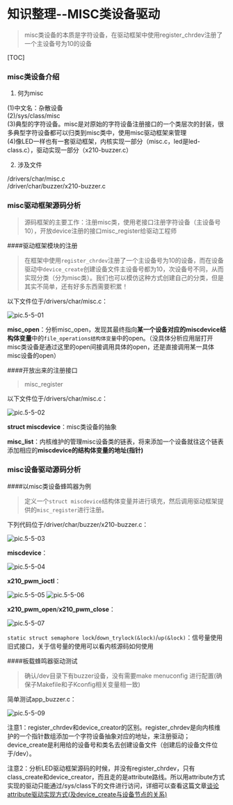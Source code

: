 知识整理--MISC类设备驱动
=====

> misc类设备的本质是字符设备，在驱动框架中使用register_chrdev注册了一个主设备号为10的设备

[TOC]


### misc类设备介绍

1. 何为misc

(1)中文名：杂散设备<br>
(2)/sys/class/misc<br>
(3)典型的字符设备。misc是对原始的字符设备注册接口的一个类层次的封装，很多典型字符设备都可以归类到misc类中，使用misc驱动框架来管理<br>
(4)像LED一样也有一套驱动框架，内核实现一部分（misc.c，led是led-class.c），驱动实现一部分（x210-buzzer.c）<br>

2. 涉及文件

/drivers/char/misc.c<br>
/driver/char/buzzer/x210-buzzer.c

### misc驱动框架源码分析

> 源码框架的主要工作：注册misc类，使用老接口注册字符设备（主设备号10），开放device注册的接口misc_register给驱动工程师

####驱动框架模块的注册

> 在框架中使用`register_chrdev`注册了一个主设备号为10的设备，而在设备驱动中`device_create`创建设备文件主设备号都为10，次设备号不同，从而实现分类（分为misc类）。我们也可以模仿这种方式创建自己的分类，但是其实不简单，还有好多东西需要积累！

以下文件位于/drivers/char/misc.c：

![pic.5-5-01][01]

**misc_open**：分析misc_open，发现其最终指向**某一个设备对应的miscdevice结构体变量**中的`file_operations结构体变量`中的open。（没具体分析应用层打开misc类设备是通过这里的open间接调用具体的open，还是直接调用某一具体misc设备的open）


####开放出来的注册接口

> misc_register

以下文件位于/drivers/char/misc.c：

![pic.5-5-02][02]

**struct miscdevice**：misc类设备的抽象

**misc_list**：内核维护的管理misc设备类的链表，将来添加一个设备就往这个链表添加相应的**miscdevice的结构体变量的地址(指针)**


### misc设备驱动源码分析

####以misc类设备蜂鸣器为例

> 定义一个`struct miscdevice`结构体变量并进行填充，然后调用驱动框架提供的`misc_register`进行注册。

下列代码位于/driver/char/buzzer/x210-buzzer.c：

![pic.5-5-03][03]

**miscdevice**：

![pic.5-5-04][04]

**x210_pwm_ioctl**：

![pic.5-5-05][05]
![pic.5-5-06][06]

**x210_pwm_open**/**x210_pwm_close**：

![pic.5-5-07][07]

`static struct semaphore lock`/`down_trylock(&lock)`/`up(&lock)`：信号量使用旧式接口，关于信号量的使用可以看内核源码如何使用


####板载蜂鸣器驱动测试

> 确认/dev目录下有buzzer设备，没有需要make menuconfig 进行配置(确保子Makefile和子Kconfig相关变量相一致)

简单测试app_buzzer.c：

![pic.5-5-09][09]




注意1：register_chrdev和device_creator的区别。register_chrdev是向内核维护的一个指针数组添加一个字符设备抽象对应的地址，来注册驱动；device_create是利用给的设备号和类名去创建设备文件（创建后的设备文件位于/dev）。

注意2：分析LED驱动框架源码的时候，并没有register_chrdev，只有class_create和device_creator，而且走的是attribute路线。所以用attribute方式实现的驱动只能通过/sys/class下的文件进行访问，详细可以查看这篇文章[谈论attribute驱动实现方式(及device_create与设备节点的关系)](https://github.com/TongxinV/oneBook/issues/15)

[01]:https://raw.githubusercontent.com/TongxinV/oneBook/master/0.5.Linux-Driver%20Development/assets/pic.5-5/%E5%9B%BE%E7%89%87.5-5-01.png
[02]:https://raw.githubusercontent.com/TongxinV/oneBook/master/0.5.Linux-Driver%20Development/assets/pic.5-5/%E5%9B%BE%E7%89%87.5-5-02.png
[03]:https://raw.githubusercontent.com/TongxinV/oneBook/master/0.5.Linux-Driver%20Development/assets/pic.5-5/%E5%9B%BE%E7%89%87.5-5-03.png
[04]:https://raw.githubusercontent.com/TongxinV/oneBook/master/0.5.Linux-Driver%20Development/assets/pic.5-5/%E5%9B%BE%E7%89%87.5-5-04.png
[05]:https://raw.githubusercontent.com/TongxinV/oneBook/master/0.5.Linux-Driver%20Development/assets/pic.5-5/%E5%9B%BE%E7%89%87.5-5-05.png
[06]:https://raw.githubusercontent.com/TongxinV/oneBook/master/0.5.Linux-Driver%20Development/assets/pic.5-5/%E5%9B%BE%E7%89%87.5-5-06.png
[07]:https://raw.githubusercontent.com/TongxinV/oneBook/master/0.5.Linux-Driver%20Development/assets/pic.5-5/%E5%9B%BE%E7%89%87.5-5-07.png
[09]:https://raw.githubusercontent.com/TongxinV/oneBook/master/0.5.Linux-Driver%20Development/assets/pic.5-5/%E5%9B%BE%E7%89%87.5-5-09.png


